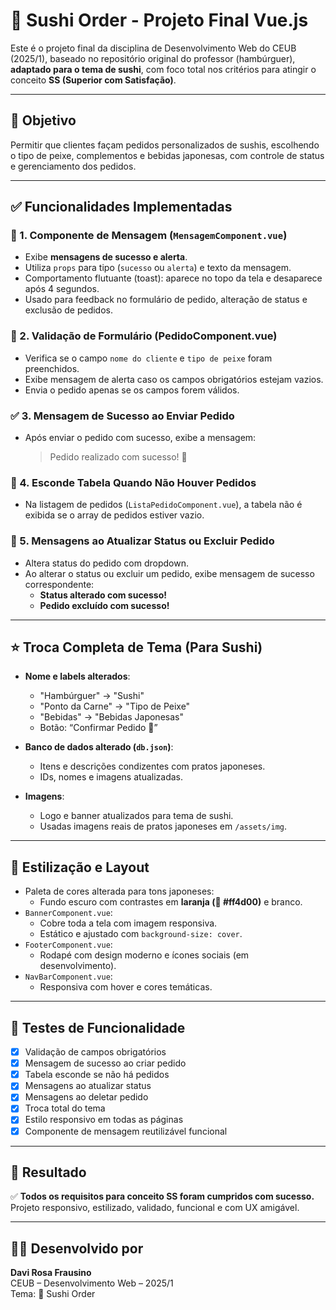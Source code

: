 # 🍣 Sushi Order - Projeto Final Vue.js

Este é o projeto final da disciplina de Desenvolvimento Web do CEUB (2025/1), baseado no repositório original do professor (hambúrguer), **adaptado para o tema de sushi**, com foco total nos critérios para atingir o conceito **SS (Superior com Satisfação)**.

---

## 🎯 Objetivo

Permitir que clientes façam pedidos personalizados de sushis, escolhendo o tipo de peixe, complementos e bebidas japonesas, com controle de status e gerenciamento dos pedidos.

---

## ✅ Funcionalidades Implementadas

### 🧩 1. Componente de Mensagem (`MensagemComponent.vue`)

- Exibe **mensagens de sucesso e alerta**.
- Utiliza `props` para tipo (`sucesso` ou `alerta`) e texto da mensagem.
- Comportamento flutuante (toast): aparece no topo da tela e desaparece após 4 segundos.
- Usado para feedback no formulário de pedido, alteração de status e exclusão de pedidos.

### 📝 2. Validação de Formulário (PedidoComponent.vue)

- Verifica se o campo `nome do cliente` e `tipo de peixe` foram preenchidos.
- Exibe mensagem de alerta caso os campos obrigatórios estejam vazios.
- Envia o pedido apenas se os campos forem válidos.

### ✅ 3. Mensagem de Sucesso ao Enviar Pedido

- Após enviar o pedido com sucesso, exibe a mensagem:
  > Pedido realizado com sucesso! 🎉

### 🧼 4. Esconde Tabela Quando Não Houver Pedidos

- Na listagem de pedidos (`ListaPedidoComponent.vue`), a tabela não é exibida se o array de pedidos estiver vazio.

### 🔁 5. Mensagens ao Atualizar Status ou Excluir Pedido

- Altera status do pedido com dropdown.
- Ao alterar o status ou excluir um pedido, exibe mensagem de sucesso correspondente:
  - **Status alterado com sucesso!**
  - **Pedido excluído com sucesso!**

---

## ⭐ Troca Completa de Tema (Para Sushi)

- **Nome e labels alterados**:

  - "Hambúrguer" → "Sushi"
  - "Ponto da Carne" → "Tipo de Peixe"
  - "Bebidas" → "Bebidas Japonesas"
  - Botão: “Confirmar Pedido 🍱”

- **Banco de dados alterado (`db.json`)**:

  - Itens e descrições condizentes com pratos japoneses.
  - IDs, nomes e imagens atualizadas.

- **Imagens**:
  - Logo e banner atualizados para tema de sushi.
  - Usadas imagens reais de pratos japoneses em `/assets/img`.

---

## 💅 Estilização e Layout

- Paleta de cores alterada para tons japoneses:
  - Fundo escuro com contrastes em **laranja (🍊 #ff4d00)** e branco.
- `BannerComponent.vue`:
  - Cobre toda a tela com imagem responsiva.
  - Estático e ajustado com `background-size: cover`.
- `FooterComponent.vue`:
  - Rodapé com design moderno e ícones sociais (em desenvolvimento).
- `NavBarComponent.vue`:
  - Responsiva com hover e cores temáticas.

---

## 🧪 Testes de Funcionalidade

- [x] Validação de campos obrigatórios
- [x] Mensagem de sucesso ao criar pedido
- [x] Tabela esconde se não há pedidos
- [x] Mensagens ao atualizar status
- [x] Mensagens ao deletar pedido
- [x] Troca total do tema
- [x] Estilo responsivo em todas as páginas
- [x] Componente de mensagem reutilizável funcional

---

## 🏁 Resultado

✅ **Todos os requisitos para conceito SS foram cumpridos com sucesso.**  
Projeto responsivo, estilizado, validado, funcional e com UX amigável.

---

## 🧑‍💻 Desenvolvido por

**Davi Rosa Frausino**  
CEUB – Desenvolvimento Web – 2025/1  
Tema: 🍣 Sushi Order
